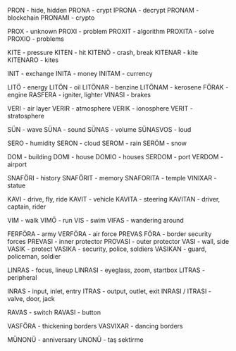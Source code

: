 PRON - hide, hidden 
PRONA - crypt
IPRONA - decrypt
PRONAM - blockchain
PRONAMI - crypto

PROX - unknown
PROXI - problem
PROXIT - algorithm 
PROXITA - solve
PROXIO - problems

KITE - pressure
KITEN - hit 
KITENÖ - crash, break
KITENAR - kite  
KITENARO - kites

INIT - exchange
INITA - money
INITAM - currency


LITÖ - energy
LITÖN - oil
LITÖNAR - benzine 
LITÖNAM - kerosene
FÖRAK - engine
RASFERA - igniter, lighter
VINASI - brakes

VERI - air layer
VERIR - atmosphere
VERIK - ionosphere
VERIT - stratosphere

SÜN - wave
SÜNA - sound
SÜNAS - volume
SÜNASVOS - loud


SERO - humidity
SERON - cloud
SEROM - rain
SERÖM - snow

DOM - building
DOMI - house
DOMIO - houses
SERDOM - port
VERDOM - airport

SNAFÖRI - history
SNAFÖRIT - memory
SNAFORITA - temple
VINIXAR - statue

KAVI - drive, fly, ride
KAVIT - vehicle
KAVITA - steering
KAVITAN - driver, captain, rider

VIM - walk
VIMÖ - run
VIS - swim
VIFAS - wandering around

FERFÖRA - army
VERFÖRA - air force
PREVAS FÖRA - border security forces
PREVASI - inner protector
PROVASI - outer protector
VASI - wall, side
VASIK - protect
VASIKA - security, police, soldiers
VASIKAN - guard, policeman, soldier



LINRAS - focus, lineup
LINRASI - eyeglass, zoom, startbox
LITRAS - peripheral 

INRAS - input, inlet, entry
ITRAS - output, outlet, exit
INRASI / ITRASI - valve, door, jack 

RAVAS - switch
RAVASI - button


VASFÖRA - thickening borders
VASVIXAR - dancing borders


MÜNONÜ - anniversary 
UNONÜ - taş sektirme
